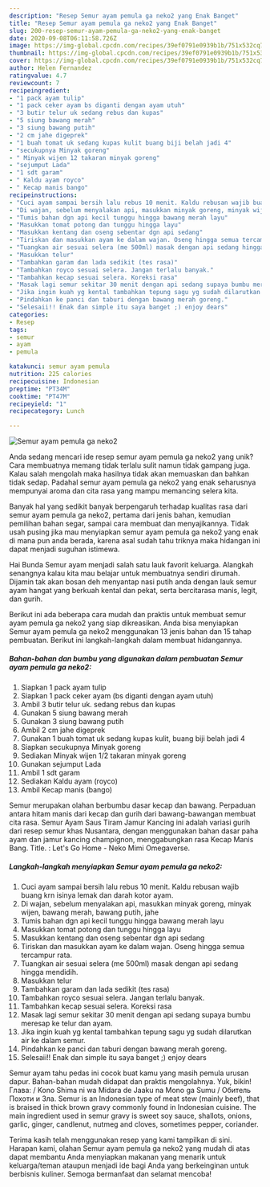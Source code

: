 ```yaml
---
description: "Resep Semur ayam pemula ga neko2 yang Enak Banget"
title: "Resep Semur ayam pemula ga neko2 yang Enak Banget"
slug: 200-resep-semur-ayam-pemula-ga-neko2-yang-enak-banget
date: 2020-09-08T06:11:58.726Z
image: https://img-global.cpcdn.com/recipes/39ef0791e0939b1b/751x532cq70/semur-ayam-pemula-ga-neko2-foto-resep-utama.jpg
thumbnail: https://img-global.cpcdn.com/recipes/39ef0791e0939b1b/751x532cq70/semur-ayam-pemula-ga-neko2-foto-resep-utama.jpg
cover: https://img-global.cpcdn.com/recipes/39ef0791e0939b1b/751x532cq70/semur-ayam-pemula-ga-neko2-foto-resep-utama.jpg
author: Helen Fernandez
ratingvalue: 4.7
reviewcount: 7
recipeingredient:
- "1 pack ayam tulip"
- "1 pack ceker ayam bs diganti dengan ayam utuh"
- "3 butir telur uk sedang rebus dan kupas"
- "5 siung bawang merah"
- "3 siung bawang putih"
- "2 cm jahe digeprek"
- "1 buah tomat uk sedang kupas kulit buang biji belah jadi 4"
- "secukupnya Minyak goreng"
- " Minyak wijen 12 takaran minyak goreng"
- "sejumput Lada"
- "1 sdt garam"
- " Kaldu ayam royco"
- " Kecap manis bango"
recipeinstructions:
- "Cuci ayam sampai bersih lalu rebus 10 menit. Kaldu rebusan wajib buang krn isinya lemak dan darah kotor ayam."
- "Di wajan, sebelum menyalakan api, masukkan minyak goreng, minyak wijen, bawang merah, bawang putih, jahe"
- "Tumis bahan dgn api kecil tunggu hingga bawang merah layu"
- "Masukkan tomat potong dan tunggu hingga layu"
- "Masukkan kentang dan oseng sebentar dgn api sedang"
- "Tiriskan dan masukkan ayam ke dalam wajan. Oseng hingga semua tercampur rata."
- "Tuangkan air sesuai selera (me 500ml) masak dengan api sedang hingga mendidih."
- "Masukkan telur"
- "Tambahkan garam dan lada sedikit (tes rasa)"
- "Tambahkan royco sesuai selera. Jangan terlalu banyak."
- "Tambahkan kecap sesuai selera. Koreksi rasa"
- "Masak lagi semur sekitar 30 menit dengan api sedang supaya bumbu meresap ke telur dan ayam."
- "Jika ingin kuah yg kental tambahkan tepung sagu yg sudah dilarutkan air ke dalam semur."
- "Pindahkan ke panci dan taburi dengan bawang merah goreng."
- "Selesaii!! Enak dan simple itu saya banget ;) enjoy dears"
categories:
- Resep
tags:
- semur
- ayam
- pemula

katakunci: semur ayam pemula 
nutrition: 225 calories
recipecuisine: Indonesian
preptime: "PT34M"
cooktime: "PT47M"
recipeyield: "1"
recipecategory: Lunch

---
```



![Semur ayam pemula ga neko2](https://img-global.cpcdn.com/recipes/39ef0791e0939b1b/751x532cq70/semur-ayam-pemula-ga-neko2-foto-resep-utama.jpg)

Anda sedang mencari ide resep semur ayam pemula ga neko2 yang unik? Cara membuatnya memang tidak terlalu sulit namun tidak gampang juga. Kalau salah mengolah maka hasilnya tidak akan memuaskan dan bahkan tidak sedap. Padahal semur ayam pemula ga neko2 yang enak seharusnya mempunyai aroma dan cita rasa yang mampu memancing selera kita.

Banyak hal yang sedikit banyak berpengaruh terhadap kualitas rasa dari semur ayam pemula ga neko2, pertama dari jenis bahan, kemudian pemilihan bahan segar, sampai cara membuat dan menyajikannya. Tidak usah pusing jika mau menyiapkan semur ayam pemula ga neko2 yang enak di mana pun anda berada, karena asal sudah tahu triknya maka hidangan ini dapat menjadi suguhan istimewa.

Hai Bunda Semur ayam menjadi salah satu lauk favorit keluarga. Alangkah senangnya kalau kita mau belajar untuk membuatnya sendiri dirumah. Dijamin tak akan bosan deh menyantap nasi putih anda dengan lauk semur ayam hangat yang berkuah kental dan pekat, serta bercitarasa manis, legit, dan gurih.


Berikut ini ada beberapa cara mudah dan praktis untuk membuat semur ayam pemula ga neko2 yang siap dikreasikan. Anda bisa menyiapkan Semur ayam pemula ga neko2 menggunakan 13 jenis bahan dan 15 tahap pembuatan. Berikut ini langkah-langkah dalam membuat hidangannya.

<!--inarticleads1-->

##### Bahan-bahan dan bumbu yang digunakan dalam pembuatan Semur ayam pemula ga neko2:

1. Siapkan 1 pack ayam tulip
1. Siapkan 1 pack ceker ayam (bs diganti dengan ayam utuh)
1. Ambil 3 butir telur uk. sedang rebus dan kupas
1. Gunakan 5 siung bawang merah
1. Gunakan 3 siung bawang putih
1. Ambil 2 cm jahe digeprek
1. Gunakan 1 buah tomat uk sedang kupas kulit, buang biji belah jadi 4
1. Siapkan secukupnya Minyak goreng
1. Sediakan  Minyak wijen 1/2 takaran minyak goreng
1. Gunakan sejumput Lada
1. Ambil 1 sdt garam
1. Sediakan  Kaldu ayam (royco)
1. Ambil  Kecap manis (bango)


Semur merupakan olahan berbumbu dasar kecap dan bawang. Perpaduan antara hitam manis dari kecap dan gurih dari bawang-bawangan membuat cita rasa. Semur Ayam Saus Tiram Jamur Kancing ini adalah variasi gurih dari resep semur khas Nusantara, dengan menggunakan bahan dasar paha ayam dan jamur kancing champignon, menggabungkan rasa Kecap Manis Bang. Title. : Let&#39;s Go Home - Neko Mimi Omegaverse. 

<!--inarticleads2-->

##### Langkah-langkah menyiapkan Semur ayam pemula ga neko2:

1. Cuci ayam sampai bersih lalu rebus 10 menit. Kaldu rebusan wajib buang krn isinya lemak dan darah kotor ayam.
1. Di wajan, sebelum menyalakan api, masukkan minyak goreng, minyak wijen, bawang merah, bawang putih, jahe
1. Tumis bahan dgn api kecil tunggu hingga bawang merah layu
1. Masukkan tomat potong dan tunggu hingga layu
1. Masukkan kentang dan oseng sebentar dgn api sedang
1. Tiriskan dan masukkan ayam ke dalam wajan. Oseng hingga semua tercampur rata.
1. Tuangkan air sesuai selera (me 500ml) masak dengan api sedang hingga mendidih.
1. Masukkan telur
1. Tambahkan garam dan lada sedikit (tes rasa)
1. Tambahkan royco sesuai selera. Jangan terlalu banyak.
1. Tambahkan kecap sesuai selera. Koreksi rasa
1. Masak lagi semur sekitar 30 menit dengan api sedang supaya bumbu meresap ke telur dan ayam.
1. Jika ingin kuah yg kental tambahkan tepung sagu yg sudah dilarutkan air ke dalam semur.
1. Pindahkan ke panci dan taburi dengan bawang merah goreng.
1. Selesaii!! Enak dan simple itu saya banget ;) enjoy dears


Semur ayam tahu pedas ini cocok buat kamu yang masih pemula urusan dapur. Bahan-bahan mudah didapat dan praktis mengolahnya. Yuk, bikin! Глава: / Kono Shima ni wa Midara de Jaaku na Mono ga Sumu / Обитель Похоти и Зла. Semur is an Indonesian type of meat stew (mainly beef), that is braised in thick brown gravy commonly found in Indonesian cuisine. The main ingredient used in semur gravy is sweet soy sauce, shallots, onions, garlic, ginger, candlenut, nutmeg and cloves, sometimes pepper, coriander. 

Terima kasih telah menggunakan resep yang kami tampilkan di sini. Harapan kami, olahan Semur ayam pemula ga neko2 yang mudah di atas dapat membantu Anda menyiapkan makanan yang menarik untuk keluarga/teman ataupun menjadi ide bagi Anda yang berkeinginan untuk berbisnis kuliner. Semoga bermanfaat dan selamat mencoba!
